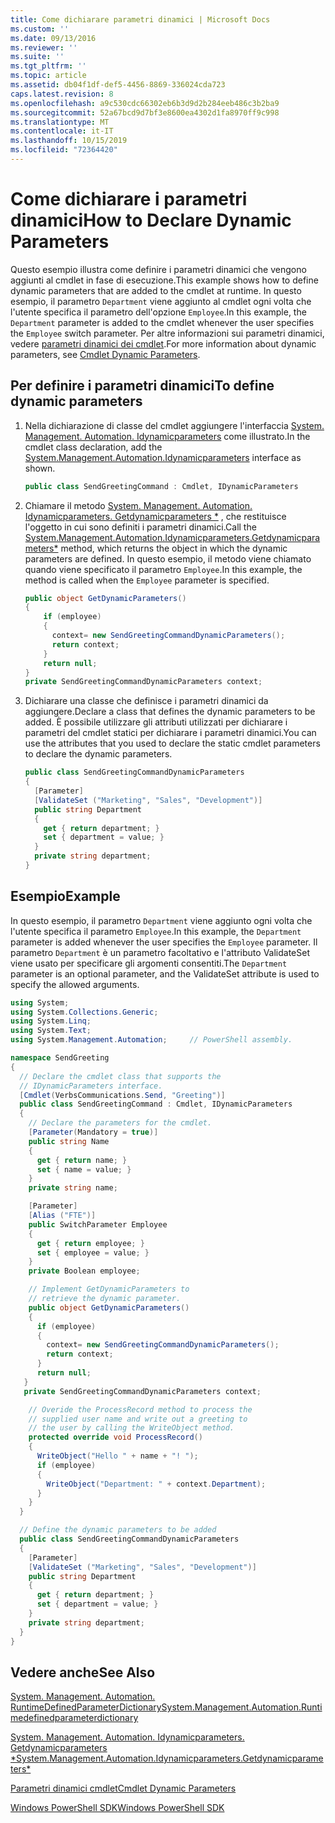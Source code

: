 ```yaml
---
title: Come dichiarare parametri dinamici | Microsoft Docs
ms.custom: ''
ms.date: 09/13/2016
ms.reviewer: ''
ms.suite: ''
ms.tgt_pltfrm: ''
ms.topic: article
ms.assetid: db04f1df-def5-4456-8869-336024cda723
caps.latest.revision: 8
ms.openlocfilehash: a9c530cdc66302eb6b3d9d2b284eeb486c3b2ba9
ms.sourcegitcommit: 52a67bcd9d7bf3e8600ea4302d1fa8970ff9c998
ms.translationtype: MT
ms.contentlocale: it-IT
ms.lasthandoff: 10/15/2019
ms.locfileid: "72364420"
---
```

# <a name="how-to-declare-dynamic-parameters"></a><span data-ttu-id="45d78-102">Come dichiarare i parametri dinamici</span><span class="sxs-lookup"><span data-stu-id="45d78-102">How to Declare Dynamic Parameters</span></span>

<span data-ttu-id="45d78-103">Questo esempio illustra come definire i parametri dinamici che vengono aggiunti al cmdlet in fase di esecuzione.</span><span class="sxs-lookup"><span data-stu-id="45d78-103">This example shows how to define dynamic parameters that are added to the cmdlet at runtime.</span></span> <span data-ttu-id="45d78-104">In questo esempio, il parametro `Department` viene aggiunto al cmdlet ogni volta che l'utente specifica il parametro dell'opzione `Employee`.</span><span class="sxs-lookup"><span data-stu-id="45d78-104">In this example, the `Department` parameter is added to the cmdlet whenever the user specifies the `Employee` switch parameter.</span></span> <span data-ttu-id="45d78-105">Per altre informazioni sui parametri dinamici, vedere [parametri dinamici dei cmdlet](./cmdlet-dynamic-parameters.md).</span><span class="sxs-lookup"><span data-stu-id="45d78-105">For more information about dynamic parameters, see [Cmdlet Dynamic Parameters](./cmdlet-dynamic-parameters.md).</span></span>

## <a name="to-define-dynamic-parameters"></a><span data-ttu-id="45d78-106">Per definire i parametri dinamici</span><span class="sxs-lookup"><span data-stu-id="45d78-106">To define dynamic parameters</span></span>

1. <span data-ttu-id="45d78-107">Nella dichiarazione di classe del cmdlet aggiungere l'interfaccia [System. Management. Automation. Idynamicparameters](/dotnet/api/System.Management.Automation.IDynamicParameters) come illustrato.</span><span class="sxs-lookup"><span data-stu-id="45d78-107">In the cmdlet class declaration, add the [System.Management.Automation.Idynamicparameters](/dotnet/api/System.Management.Automation.IDynamicParameters) interface as shown.</span></span>

   ```csharp
   public class SendGreetingCommand : Cmdlet, IDynamicParameters
   ```

2. <span data-ttu-id="45d78-108">Chiamare il metodo [System. Management. Automation. Idynamicparameters. Getdynamicparameters \*](/dotnet/api/System.Management.Automation.IDynamicParameters.GetDynamicParameters) , che restituisce l'oggetto in cui sono definiti i parametri dinamici.</span><span class="sxs-lookup"><span data-stu-id="45d78-108">Call the [System.Management.Automation.Idynamicparameters.Getdynamicparameters\*](/dotnet/api/System.Management.Automation.IDynamicParameters.GetDynamicParameters) method, which returns the object in which the dynamic parameters are defined.</span></span> <span data-ttu-id="45d78-109">In questo esempio, il metodo viene chiamato quando viene specificato il parametro `Employee`.</span><span class="sxs-lookup"><span data-stu-id="45d78-109">In this example, the method is called when the `Employee` parameter is specified.</span></span>

   ```csharp
   public object GetDynamicParameters()
   {
       if (employee)
       {
         context= new SendGreetingCommandDynamicParameters();
         return context;
       }
       return null;
   }
   private SendGreetingCommandDynamicParameters context;
   ```

3. <span data-ttu-id="45d78-110">Dichiarare una classe che definisce i parametri dinamici da aggiungere.</span><span class="sxs-lookup"><span data-stu-id="45d78-110">Declare a class that defines the dynamic parameters to be added.</span></span> <span data-ttu-id="45d78-111">È possibile utilizzare gli attributi utilizzati per dichiarare i parametri del cmdlet statici per dichiarare i parametri dinamici.</span><span class="sxs-lookup"><span data-stu-id="45d78-111">You can use the attributes that you used to declare the static cmdlet parameters to declare the dynamic parameters.</span></span>

   ```csharp
   public class SendGreetingCommandDynamicParameters
   {
     [Parameter]
     [ValidateSet ("Marketing", "Sales", "Development")]
     public string Department
     {
       get { return department; }
       set { department = value; }
     }
     private string department;
   }
   ```

## <a name="example"></a><span data-ttu-id="45d78-112">Esempio</span><span class="sxs-lookup"><span data-stu-id="45d78-112">Example</span></span>

<span data-ttu-id="45d78-113">In questo esempio, il parametro `Department` viene aggiunto ogni volta che l'utente specifica il parametro `Employee`.</span><span class="sxs-lookup"><span data-stu-id="45d78-113">In this example, the `Department` parameter is added whenever the user specifies the `Employee` parameter.</span></span> <span data-ttu-id="45d78-114">Il parametro `Department` è un parametro facoltativo e l'attributo ValidateSet viene usato per specificare gli argomenti consentiti.</span><span class="sxs-lookup"><span data-stu-id="45d78-114">The `Department` parameter is an optional parameter, and the ValidateSet attribute is used to specify the allowed arguments.</span></span>

```csharp
using System;
using System.Collections.Generic;
using System.Linq;
using System.Text;
using System.Management.Automation;     // PowerShell assembly.

namespace SendGreeting
{
  // Declare the cmdlet class that supports the
  // IDynamicParameters interface.
  [Cmdlet(VerbsCommunications.Send, "Greeting")]
  public class SendGreetingCommand : Cmdlet, IDynamicParameters
  {
    // Declare the parameters for the cmdlet.
    [Parameter(Mandatory = true)]
    public string Name
    {
      get { return name; }
      set { name = value; }
    }
    private string name;

    [Parameter]
    [Alias ("FTE")]
    public SwitchParameter Employee
    {
      get { return employee; }
      set { employee = value; }
    }
    private Boolean employee;

    // Implement GetDynamicParameters to
    // retrieve the dynamic parameter.
    public object GetDynamicParameters()
    {
      if (employee)
      {
        context= new SendGreetingCommandDynamicParameters();
        return context;
      }
      return null;
   }
   private SendGreetingCommandDynamicParameters context;

    // Overide the ProcessRecord method to process the
    // supplied user name and write out a greeting to
    // the user by calling the WriteObject method.
    protected override void ProcessRecord()
    {
      WriteObject("Hello " + name + "! ");
      if (employee)
      {
        WriteObject("Department: " + context.Department);
      }
    }
  }

  // Define the dynamic parameters to be added
  public class SendGreetingCommandDynamicParameters
  {
    [Parameter]
    [ValidateSet ("Marketing", "Sales", "Development")]
    public string Department
    {
      get { return department; }
      set { department = value; }
    }
    private string department;
  }
}
```

## <a name="see-also"></a><span data-ttu-id="45d78-115">Vedere anche</span><span class="sxs-lookup"><span data-stu-id="45d78-115">See Also</span></span>

[<span data-ttu-id="45d78-116">System. Management. Automation. RuntimeDefinedParameterDictionary</span><span class="sxs-lookup"><span data-stu-id="45d78-116">System.Management.Automation.Runtimedefinedparameterdictionary</span></span>](/dotnet/api/System.Management.Automation.RuntimeDefinedParameterDictionary)

[<span data-ttu-id="45d78-117">System. Management. Automation. Idynamicparameters. Getdynamicparameters \*</span><span class="sxs-lookup"><span data-stu-id="45d78-117">System.Management.Automation.Idynamicparameters.Getdynamicparameters\*</span></span>](/dotnet/api/System.Management.Automation.IDynamicParameters.GetDynamicParameters)

[<span data-ttu-id="45d78-118">Parametri dinamici cmdlet</span><span class="sxs-lookup"><span data-stu-id="45d78-118">Cmdlet Dynamic Parameters</span></span>](./cmdlet-dynamic-parameters.md)

[<span data-ttu-id="45d78-119">Windows PowerShell SDK</span><span class="sxs-lookup"><span data-stu-id="45d78-119">Windows PowerShell SDK</span></span>](../windows-powershell-reference.md)